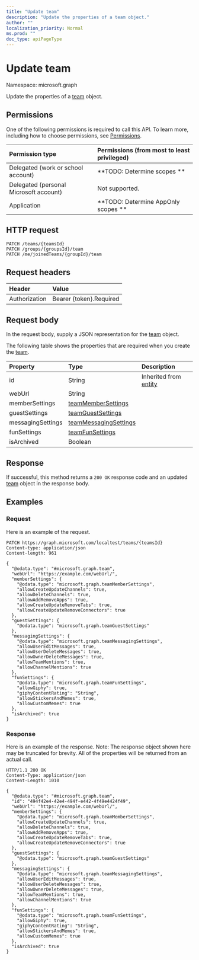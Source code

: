 ```yaml
---
title: "Update team"
description: "Update the properties of a team object."
author: ""
localization_priority: Normal
ms.prod: ""
doc_type: apiPageType
---
```


# Update team

Namespace: microsoft.graph

Update the properties of a [team](../resources/team.md) object.

## Permissions
One of the following permissions is required to call this API. To learn more, including how to choose permissions, see [Permissions](/concepts/permissions-reference.md).

|Permission type|Permissions (from most to least privileged)|
|:---|:---|
|Delegated (work or school account)|**TODO: Determine scopes **|
|Delegated (personal Microsoft account)|Not supported.|
|Application|**TODO: Determine AppOnly scopes **|

## HTTP request
<!-- {
  "blockType": "ignored"
}
-->
``` http
PATCH /teams/{teamsId}
PATCH /groups/{groupsId}/team
PATCH /me/joinedTeams/{groupId}/team
```

## Request headers
|Header|Value|
|:---|:---|
|Authorization|Bearer {token}.Required|

## Request body
In the request body, supply a JSON representation for the [team](../resources/team.md) object.

The following table shows the properties that are required when you create the [team](../resources/team.md).

|Property|Type|Description|
|:---|:---|:---|
|id|String| Inherited from [entity](../resources/entity.md)|
|webUrl|String||
|memberSettings|[teamMemberSettings](../resources/teammembersettings.md)||
|guestSettings|[teamGuestSettings](../resources/teamguestsettings.md)||
|messagingSettings|[teamMessagingSettings](../resources/teammessagingsettings.md)||
|funSettings|[teamFunSettings](../resources/teamfunsettings.md)||
|isArchived|Boolean||



## Response
If successful, this method returns a `200 OK` response code and an updated [team](../resources/team.md) object in the response body.

## Examples

### Request
Here is an example of the request.
<!-- {
  "blockType": "request",
  "name": "update_team"
}
-->
``` http
PATCH https://graph.microsoft.com/localtest/teams/{teamsId}
Content-type: application/json
Content-length: 961

{
  "@odata.type": "#microsoft.graph.team",
  "webUrl": "https://example.com/webUrl/",
  "memberSettings": {
    "@odata.type": "microsoft.graph.teamMemberSettings",
    "allowCreateUpdateChannels": true,
    "allowDeleteChannels": true,
    "allowAddRemoveApps": true,
    "allowCreateUpdateRemoveTabs": true,
    "allowCreateUpdateRemoveConnectors": true
  },
  "guestSettings": {
    "@odata.type": "microsoft.graph.teamGuestSettings"
  },
  "messagingSettings": {
    "@odata.type": "microsoft.graph.teamMessagingSettings",
    "allowUserEditMessages": true,
    "allowUserDeleteMessages": true,
    "allowOwnerDeleteMessages": true,
    "allowTeamMentions": true,
    "allowChannelMentions": true
  },
  "funSettings": {
    "@odata.type": "microsoft.graph.teamFunSettings",
    "allowGiphy": true,
    "giphyContentRating": "String",
    "allowStickersAndMemes": true,
    "allowCustomMemes": true
  },
  "isArchived": true
}
```

### Response
Here is an example of the response. Note: The response object shown here may be truncated for brevity. All of the properties will be returned from an actual call.
<!-- {
  "blockType": "response",
  "truncated": true
}
-->
``` http
HTTP/1.1 200 OK
Content-Type: application/json
Content-Length: 1010

{
  "@odata.type": "#microsoft.graph.team",
  "id": "494f42e4-42e4-494f-e442-4f49e4424f49",
  "webUrl": "https://example.com/webUrl/",
  "memberSettings": {
    "@odata.type": "microsoft.graph.teamMemberSettings",
    "allowCreateUpdateChannels": true,
    "allowDeleteChannels": true,
    "allowAddRemoveApps": true,
    "allowCreateUpdateRemoveTabs": true,
    "allowCreateUpdateRemoveConnectors": true
  },
  "guestSettings": {
    "@odata.type": "microsoft.graph.teamGuestSettings"
  },
  "messagingSettings": {
    "@odata.type": "microsoft.graph.teamMessagingSettings",
    "allowUserEditMessages": true,
    "allowUserDeleteMessages": true,
    "allowOwnerDeleteMessages": true,
    "allowTeamMentions": true,
    "allowChannelMentions": true
  },
  "funSettings": {
    "@odata.type": "microsoft.graph.teamFunSettings",
    "allowGiphy": true,
    "giphyContentRating": "String",
    "allowStickersAndMemes": true,
    "allowCustomMemes": true
  },
  "isArchived": true
}
```

